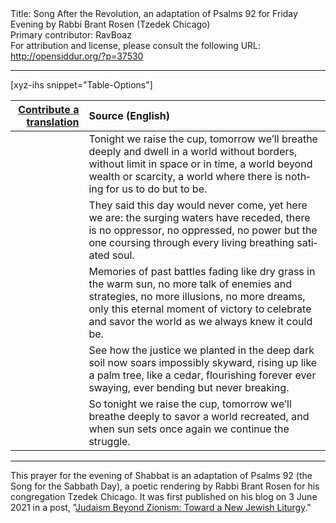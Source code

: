 <html>
<head></head>
<body>
Title: Song After the Revolution, an adaptation of Psalms 92 for Friday Evening by Rabbi Brant Rosen (Tzedek Chicago)<br />
Primary contributor: RavBoaz<br />
For attribution and license, please consult the following URL: <a href="http://opensiddur.org/?p=37530">http://opensiddur.org/?p=37530</a>
<p />
<hr />

[xyz-ihs snippet="Table-Options"]<table style="margin-left: auto; margin-right: auto;" class="draggable">
<thead><tr><th id="x" style="text-align: right;"><a href="/contribute/upload">Contribute a translation</a></th><th style="text-align: left;">Source (English)</th></tr></thead>
<tbody>
<tr><td style="vertical-align:top;">
<div class="liturgy" lang="he">

</span></div></td>
 
<td style="vertical-align:top;">
<div class="english" lang="en">
Tonight we raise the cup,
tomorrow we’ll breathe deeply
and dwell in a world
without borders, without limit
in space or in time,
a world beyond wealth or scarcity,
a world where there is nothing
for us to do but to be.
</div></td></tr>


<tr><td style="vertical-align:top;">
<div class="liturgy" lang="he">

</span></div></td>

<td style="vertical-align:top;">
<div class="english" lang="en">
They said this day would never come,
yet here we are:
the surging waters have receded,
there is no oppressor, no oppressed,
no power but the one
coursing through every living
breathing satiated soul.
</div></td></tr>


<tr><td style="vertical-align:top;">
<div class="liturgy" lang="he">

</span></div></td>

<td style="vertical-align:top;">
<div class="english" lang="en">
Memories of past battles fading
like dry grass in the warm sun,
no more talk of enemies and strategies,
no more illusions, no more dreams, only
this eternal moment of victory
to celebrate and savor the world
as we always knew it could be.
</div></td></tr>


<tr><td style="vertical-align:top;">
<div class="liturgy" lang="he">

</span></div></td>

<td style="vertical-align:top;">
<div class="english" lang="en">
See how the justice we planted in the deep
dark soil now soars impossibly skyward,
rising up like a palm tree,
like a cedar, flourishing forever
ever swaying, ever bending
but never breaking.
</div></td></tr>


<tr><td style="vertical-align:top;">
<div class="liturgy" lang="he">

</span></div></td>

<td style="vertical-align:top;">
<div class="english" lang="en">
So tonight we raise the cup,
tomorrow we’ll breathe deeply
to savor a world recreated,
and when sun sets once again
we continue the struggle.
</div></td></tr>
</tbody></table>

<hr />

This prayer for the evening of Shabbat is an adaptation of Psalms 92 (the Song for the Sabbath Day), a poetic rendering by Rabbi Brant Rosen for his congregation Tzedek Chicago. It was first published on his blog on 3 June 2021 in a post, "<a href="https://rabbibrant.com/2021/06/03/judaism-beyond-zionism-toward-a-new-jewish-liturgy/">Judaism Beyond Zionism: Toward a New Jewish Liturgy</a>."

&nbsp;

</body>
</html>